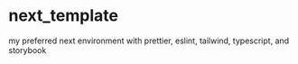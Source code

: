 # next_template
my preferred next environment with prettier, eslint, tailwind, typescript, and storybook
